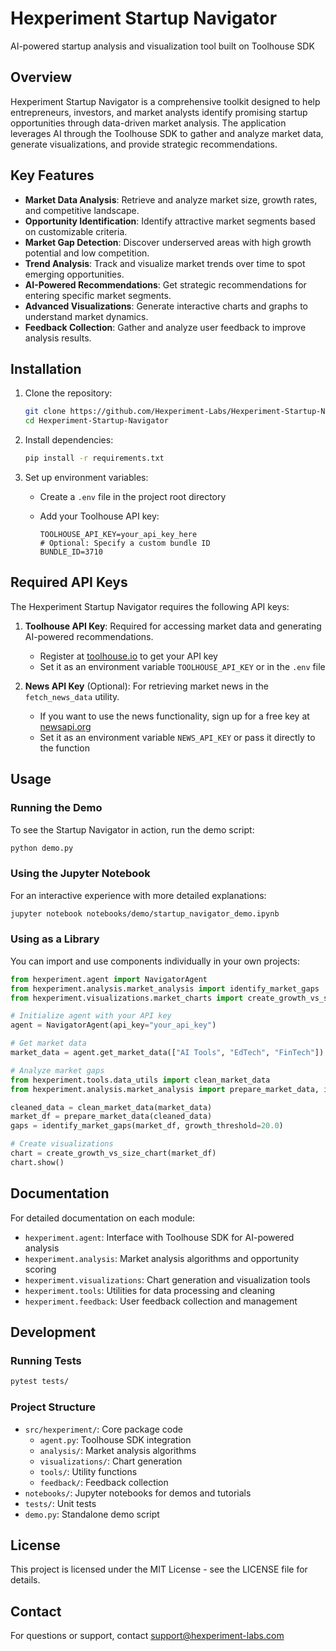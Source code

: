 # Hexperiment Startup Navigator

AI-powered startup analysis and visualization tool built on Toolhouse SDK

## Overview

Hexperiment Startup Navigator is a comprehensive toolkit designed to help entrepreneurs, investors, and market analysts identify promising startup opportunities through data-driven market analysis. The application leverages AI through the Toolhouse SDK to gather and analyze market data, generate visualizations, and provide strategic recommendations.

## Key Features

- **Market Data Analysis**: Retrieve and analyze market size, growth rates, and competitive landscape.
- **Opportunity Identification**: Identify attractive market segments based on customizable criteria.
- **Market Gap Detection**: Discover underserved areas with high growth potential and low competition.
- **Trend Analysis**: Track and visualize market trends over time to spot emerging opportunities.
- **AI-Powered Recommendations**: Get strategic recommendations for entering specific market segments.
- **Advanced Visualizations**: Generate interactive charts and graphs to understand market dynamics.
- **Feedback Collection**: Gather and analyze user feedback to improve analysis results.

## Installation

1. Clone the repository:

   ```bash
   git clone https://github.com/Hexperiment-Labs/Hexperiment-Startup-Navigator.git
   cd Hexperiment-Startup-Navigator
   ```

2. Install dependencies:

   ```bash
   pip install -r requirements.txt
   ```

3. Set up environment variables:

   - Create a `.env` file in the project root directory
   - Add your Toolhouse API key:

     ```env
     TOOLHOUSE_API_KEY=your_api_key_here
     # Optional: Specify a custom bundle ID
     BUNDLE_ID=3710
     ```

## Required API Keys

The Hexperiment Startup Navigator requires the following API keys:

1. **Toolhouse API Key**: Required for accessing market data and generating AI-powered recommendations.
   - Register at [toolhouse.io](https://toolhouse.io) to get your API key
   - Set it as an environment variable `TOOLHOUSE_API_KEY` or in the `.env` file

2. **News API Key** (Optional): For retrieving market news in the `fetch_news_data` utility.
   - If you want to use the news functionality, sign up for a free key at [newsapi.org](https://newsapi.org)
   - Set it as an environment variable `NEWS_API_KEY` or pass it directly to the function

## Usage

### Running the Demo

To see the Startup Navigator in action, run the demo script:

```bash
python demo.py
```

### Using the Jupyter Notebook

For an interactive experience with more detailed explanations:

```bash
jupyter notebook notebooks/demo/startup_navigator_demo.ipynb
```

### Using as a Library

You can import and use components individually in your own projects:

```python
from hexperiment.agent import NavigatorAgent
from hexperiment.analysis.market_analysis import identify_market_gaps
from hexperiment.visualizations.market_charts import create_growth_vs_size_chart

# Initialize agent with your API key
agent = NavigatorAgent(api_key="your_api_key")

# Get market data
market_data = agent.get_market_data(["AI Tools", "EdTech", "FinTech"])

# Analyze market gaps
from hexperiment.tools.data_utils import clean_market_data
from hexperiment.analysis.market_analysis import prepare_market_data, identify_market_gaps

cleaned_data = clean_market_data(market_data)
market_df = prepare_market_data(cleaned_data)
gaps = identify_market_gaps(market_df, growth_threshold=20.0)

# Create visualizations
chart = create_growth_vs_size_chart(market_df)
chart.show()
```

## Documentation

For detailed documentation on each module:

- `hexperiment.agent`: Interface with Toolhouse SDK for AI-powered analysis
- `hexperiment.analysis`: Market analysis algorithms and opportunity scoring
- `hexperiment.visualizations`: Chart generation and visualization tools
- `hexperiment.tools`: Utilities for data processing and cleaning
- `hexperiment.feedback`: User feedback collection and management

## Development

### Running Tests

```bash
pytest tests/
```

### Project Structure

- `src/hexperiment/`: Core package code
  - `agent.py`: Toolhouse SDK integration
  - `analysis/`: Market analysis algorithms
  - `visualizations/`: Chart generation
  - `tools/`: Utility functions
  - `feedback/`: Feedback collection
- `notebooks/`: Jupyter notebooks for demos and tutorials
- `tests/`: Unit tests
- `demo.py`: Standalone demo script

## License

This project is licensed under the MIT License - see the LICENSE file for details.

## Contact

For questions or support, contact [support@hexperiment-labs.com](mailto:support@hexperiment-labs.com)
